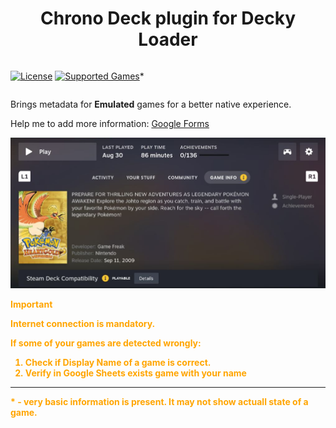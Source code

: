 <h1 align="center"> Chrono Deck plugin for Decky Loader</h1>

<div align="center" style="display: flex;">

  [![License](https://img.shields.io/badge/license-GPL--3.0--or--later-informational)](LICENSE) [![Supported Games](https://img.shields.io/badge/18%2C077_Supported_Game-blue?logo=googlesheets&logoColor=white)](https://docs.google.com/spreadsheets/d/1lF2zJN4S7Ktu8xaLgyymWm9I8kMW7ts2rR6cVj3ZmEA)*
</div>

Brings metadata for **Emulated** games for a better native experience.

Help me to add more information: [Google Forms](https://docs.google.com/forms/d/1Wp2sE3oI7JI1smGe_vHYUI_HMI_GLqiK9_X5En8rQdU)

<img src="./images/example.png"/>

<span style="color: orange; font-weight: bold;"> 
  

> [!IMPORTANT]
> Internet connection is mandatory.
> 
> If some of your games are detected wrongly:
>   1. Check if **Display Name** of a game is correct.
>   2. Verify in **Google Sheets** exists game with your name


<hr />
* - very basic information is present. It may not show actuall state of a game.

